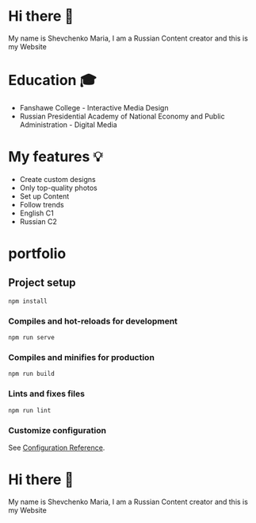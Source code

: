 
# Hi there 👋
My name is Shevchenko Maria, I am a Russian Content creator and this is my Website

# Education 🎓
* Fanshawe College - Interactive Media Design
* Russian Presidential Academy of National Economy and Public Administration - Digital Media

# My features 💡
* Create custom designs
* Only top-quality photos
* Set up Content
* Follow trends
* English C1 
* Russian C2











# portfolio

## Project setup
```
npm install
```

### Compiles and hot-reloads for development
```
npm run serve
```

### Compiles and minifies for production
```
npm run build
```

### Lints and fixes files
```
npm run lint
```

### Customize configuration
See [Configuration Reference](https://cli.vuejs.org/config/).


# Hi there 👋
My name is Shevchenko Maria, I am a Russian Content creator and this is my Website

